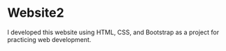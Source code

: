 # Website2
I developed this website using HTML, CSS, and Bootstrap as a project for practicing web development.
